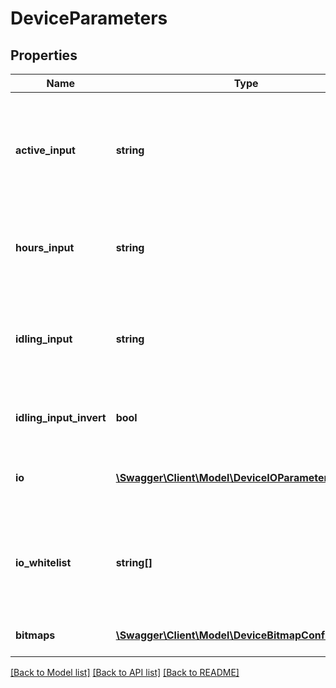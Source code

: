 # DeviceParameters

## Properties
Name | Type | Description | Notes
------------ | ------------- | ------------- | -------------
**active_input** | **string** | The input that is used to determine when the device becomes active (ignition on for vehicles). Determines when trips are started and ended. | [optional] 
**hours_input** | **string** | The input that is used to start counting engine hours. This is usually the same as &#39;active_input&#39;. | [optional] 
**idling_input** | **string** | The input that is used to determine when the device is idling. Defaults to \&quot;speed\&quot; where idling is calulated based on device speed. | [optional] 
**idling_input_invert** | **bool** | Set to true to invert the input value that is being used for the idling input | [optional] 
**io** | [**\Swagger\Client\Model\DeviceIOParameters**](DeviceIOParameters.md) | Mappings between IoTypes and the device&#39;s telemetry inputs and outputs | [optional] 
**io_whitelist** | **string[]** | If this array is populated, only the IOs listed in this array will be persisted in the system, and everything else will be discarded | [optional] 
**bitmaps** | [**\Swagger\Client\Model\DeviceBitmapConfiguration[]**](DeviceBitmapConfiguration.md) | A list of inputs derived using a bitmap operation | [optional] 

[[Back to Model list]](../README.md#documentation-for-models) [[Back to API list]](../README.md#documentation-for-api-endpoints) [[Back to README]](../README.md)


